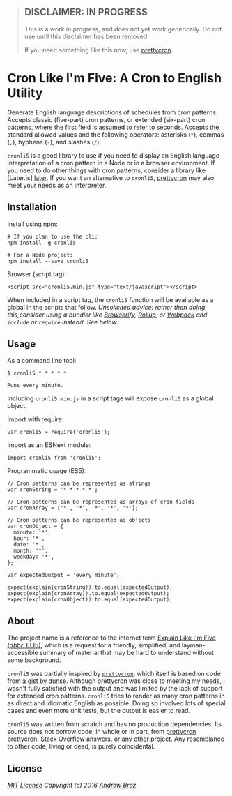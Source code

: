 
> ## DISCLAIMER: IN PROGRESS
> This is a work in progress, and does not yet work generically. Do not use
> until this disclaimer has been removed.
> 
> If you need something like this now, use [prettycron][prettycron].

# Cron Like I'm Five: A Cron to English Utility

Generate English language descriptions of schedules from cron patterns.
Accepts classic (five-part) cron patterns, or extended (six-part) cron
patterns, where the first field is assumed to refer to seconds. Accepts the
standard allowed values and the following operators: asterisks (`*`), commas
(`,`), hyphens (`-`), and slashes (`/`).

`cronli5` is a good library to use if you need to display an English language
interpretation of a cron pattern in a Node or in a browser environment. If you
need to do other things with cron patterns, consider a library like [Later.js]
[later]. If you want an alternative to `cronli5`, [prettycron][prettycron] may
also meet your needs as an interpreter.

## Installation

Install using npm:
```
# If you plan to use the cli:
npm install -g cronli5

# For a Node project:
npm install --save cronli5
```

Browser (script tag):
```
<script src="cronli5.min.js" type="text/javascript"></script>
```

When included in a script tag, the `cronli5` function will be available as a
global in the scripts that follow. _Unsolicited advice: rather than doing this,consider using a bundler like [Browserify][browserify], [Rollup][rollup], or
[Webpack][webpack] and `include` or `require` instead. See below._

## Usage

As a command line tool:
```
$ cronli5 * * * * *

Runs every minute.
```

Including `cronli5.min.js` in a script tage will expose `cronli5` as a global
object.

Import with require:
```
var cronli5 = require('cronli5');
```

Import as an ESNext module:
```
import cronli5 from 'cronli5';
```

Programmatic usage (ES5):
```
// Cron patterns can be represented as strings
var cronString = '* * * * *';

// Cron patterns can be represented as arrays of cron fields
var cronArray = ['*', '*', '*', '*', '*'];

// Cron patterns can be represented as objects
var cronObject = {
  minute: '*',
  hour: '*',
  date: '*',
  month: '*',
  weekday: '*',
};

var expectedOutput = 'every minute';

expect(explain(cronString)).to.equal(expectedOutput);
expect(explain(cronArray)).to.equal(expectedOutput);
expect(explain(cronObject)).to.equal(expectedOutput);
```

## About

The project name is a reference to the internet term [Explain Like I'm Five
(_abbr._ ELI5)][eli5], which is a request for a friendly, simplified, and
layman-accessible summary of material that may be hard to understand without
some background.

`cronli5` was partially inspired by [`prettycron`][prettycron], which itself
is based on code from [a gist by dunse][dunse]. Although prettycron was
close to meeting my needs, I wasn't fully satisfied with the output and was
limited by the lack of support for extended cron patterns. `cronli5` tries to
render as many cron patterns in as direct and idiomatic English as possible.
Doing so involved lots of special cases and even more unit tests, but the
output is easier to read.

`cronli5` was written from scratch and has no production dependencies. Its
source does not borrow code, in whole or in part, from [prettycron]
[prettycron], [Stack Overflow answers][stackoverflow], or any other project.
Any resemblance to other code, living or dead, is purely coincidental.

## License

*[MIT License][license]*
_Copyright (c) 2016 [Andrew Broz][abroz]_

[abroz]: https://github.com/abroz
[browserify]: http://browserify.org/
[dunse]: https://gist.github.com/dunse/3714957
[eli5]: https://www.reddit.com/r/explainlikeimfive/
[later]: https://bunkat.github.io/later/
[license]: ./LICENSE.md
[prettycron]: https://github.com/azza-bazoo/prettycron
[rollup]: http://rollupjs.org/
[stackoverflow]: https://stackoverflow.com/
[webpack]: https://webpack.github.io/
